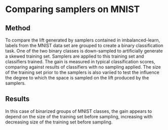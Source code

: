 # Comparing samplers on MNIST

## Method
To compare the lift generated by samplers contained in imbalanced-learn, labels from the MNIST data set are grouped to create a binary classification task. One of the two binary classes is down-sampled to artificially generate a skewed training set. Samplers are applied to this training set and classifiers trained. The gain is measured in typical classification scores, comparing against results of classifiers with no sampling applied. The size of the training set prior to the samplers is also variied to test the influence the degree to which the space is sampled on the lift produced by the samplers.

## Results
In this case of binarized groups of MNIST classes, the gain appears to depend on the size of the training set before sampling, increasing with decreasing size of the training set before sampling. 
